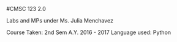 #CMSC 123 2.0

Labs and MPs under Ms. Julia Menchavez

Course Taken: 2nd Sem A.Y. 2016 - 2017
Language used: Python
